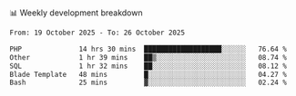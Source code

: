 📊 Weekly development breakdown
<!--START_SECTION:waka-->

```txt
From: 19 October 2025 - To: 26 October 2025

PHP              14 hrs 30 mins  ███████████████████░░░░░░   76.64 %
Other            1 hr 39 mins    ██▒░░░░░░░░░░░░░░░░░░░░░░   08.74 %
SQL              1 hr 32 mins    ██░░░░░░░░░░░░░░░░░░░░░░░   08.12 %
Blade Template   48 mins         █░░░░░░░░░░░░░░░░░░░░░░░░   04.27 %
Bash             25 mins         ▓░░░░░░░░░░░░░░░░░░░░░░░░   02.24 %
```

<!--END_SECTION:waka-->
